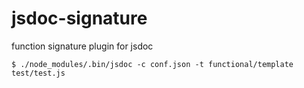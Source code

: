 jsdoc-signature
===============

function signature plugin for jsdoc

    $ ./node_modules/.bin/jsdoc -c conf.json -t functional/template test/test.js
    
